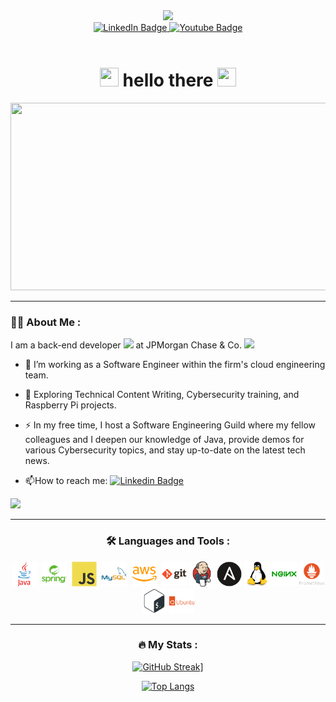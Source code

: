 <div id="header" align="center">
  <img src="https://media.giphy.com/media/lP8xu5t2DLGG045H8F/giphy.gif" width="100"/>
<div id="badges"> 
  <a href="https://www.linkedin.com/in/daniel-amato12/">
    <img src="https://img.shields.io/badge/LinkedIn-blue?style=for-the-badge&logo=linkedin&logoColor=white" alt="LinkedIn Badge"/>
  </a>
  <a href="https://www.youtube.com/channel/UCHdxX_Uz9UP81yaGsGMP5og/featured">
    <img src="https://img.shields.io/badge/YouTube-red?style=for-the-badge&logo=youtube&logoColor=white" alt="Youtube Badge"/>
  </a>
</div>
  <img src="https://komarev.com/ghpvc/?username=Amato707&style=flat-square&color=blue" alt=""/>
<h1>
  <img src="https://media.giphy.com/media/Dt6BFXbKXpAWdWTxct/giphy.gif" width="30" height="30"> hello there   <img src="https://media.giphy.com/media/Dt6BFXbKXpAWdWTxct/giphy.gif" width="30" height="30">
</h1>
<div align="center">
  <img src="https://media.giphy.com/media/dWesBcTLavkZuG35MI/giphy.gif" width="600" height="300"/>
</div>
<div id ="body" align="left">

---
  
### :man_technologist: About Me :
I am a back-end developer <img src="https://media.giphy.com/media/WUlplcMpOCEmTGBtBW/giphy.gif" width="30"> at JPMorgan Chase & Co. <img src="https://media.giphy.com/media/H1dWGfCn7DosSBBjhT/giphy.gif" width="30">
- :telescope: I’m working as a Software Engineer within the firm's cloud engineering team.
  
- :seedling: Exploring Technical Content Writing,  Cybersecurity training, and Raspberry Pi projects.
  
- :zap: In my free time, I host a Software Engineering Guild where my fellow colleagues and I deepen our knowledge of Java, provide demos for various Cybersecurity topics, and stay up-to-date on the latest tech news.
  
- :mailbox:How to reach me: [![Linkedin Badge](https://img.shields.io/badge/-Dan-blue?style=flat&logo=Linkedin&logoColor=white)](https://www.linkedin.com/in/daniel-amato12)
<img src="https://media.giphy.com/media/3SL41WtN5l9DNdPJGs/giphy.gif" width="100"/>
</div>
  
---

### :hammer_and_wrench: Languages and Tools :

<div>
  <img src="https://github.com/devicons/devicon/blob/master/icons/java/java-original-wordmark.svg" title="Java" alt="Java" width="40" height="40"/>&nbsp;
  <img src="https://github.com/devicons/devicon/blob/master/icons/spring/spring-original-wordmark.svg" title="Spring" alt="Spring" width="40" height="40"/>&nbsp;
  <img src="https://github.com/devicons/devicon/blob/master/icons/javascript/javascript-original.svg" title="JavaScript" alt="JavaScript" width="40" height="40"/>&nbsp;
  <img src="https://github.com/devicons/devicon/blob/master/icons/mysql/mysql-original-wordmark.svg" title="MySQL"  alt="MySQL" width="40" height="40"/>&nbsp;
  <img src="https://github.com/devicons/devicon/blob/master/icons/amazonwebservices/amazonwebservices-plain-wordmark.svg" title="AWS" alt="AWS" width="40" height="40"/>&nbsp;
  <img src="https://github.com/devicons/devicon/blob/master/icons/git/git-original-wordmark.svg" title="Git" **alt="Git" width="40" height="40"/>
  <img src="https://github.com/devicons/devicon/blob/master/icons/jenkins/jenkins-original.svg" title="Git" **alt="Git" width="40" height="40"/>
  <img src="https://github.com/devicons/devicon/blob/master/icons/ansible/ansible-original.svg" title="Git" **alt="Git" width="40" height="40"/>
  <img src="https://github.com/devicons/devicon/blob/master/icons/linux/linux-original.svg" title="Git" **alt="Git" width="40" height="40"/>
  <img src="https://github.com/devicons/devicon/blob/master/icons/nginx/nginx-original.svg" title="Git" **alt="Git" width="40" height="40"/>
  <img src="https://github.com/devicons/devicon/blob/master/icons/prometheus/prometheus-original-wordmark.svg" title="Git" **alt="Git" width="40" height="40"/>
  <img src="https://github.com/devicons/devicon/blob/master/icons/bash/bash-original.svg" title="Git" **alt="Git" width="40" height="40"/>
  <img src="https://github.com/devicons/devicon/blob/master/icons/ubuntu/ubuntu-plain-wordmark.svg" title="Git" **alt="Git" width="40" height="40"/>
</div>

 ---

### :fire: My Stats :
[![GitHub Streak](https://streak-stats.demolab.com?user=Amato707&theme=dark)](https://git.io/streak-stats)]

  
[![Top Langs](https://github-readme-stats.vercel.app/api/top-langs/?username=Amato707&layout=compact&theme=vision-friendly-dark)](https://github.com/anuraghazra/github-readme-stats)
